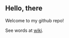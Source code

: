 ## Hello, there ##

Welcome to my github repo!

See words at [wiki](https://github.com/betamint/uva/wiki/_pages).
